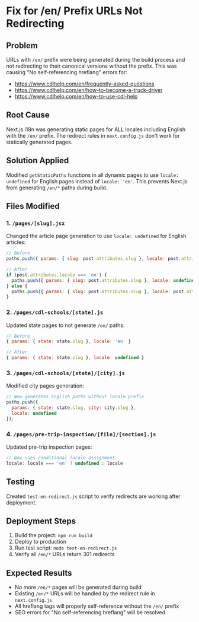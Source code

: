 # Fix for /en/ Prefix URLs Not Redirecting

## Problem
URLs with `/en/` prefix were being generated during the build process and not redirecting to their canonical versions without the prefix. This was causing "No self-referencing hreflang" errors for:
- https://www.cdlhelp.com/en/frequently-asked-questions
- https://www.cdlhelp.com/en/how-to-become-a-truck-driver
- https://www.cdlhelp.com/en/how-to-use-cdl-help

## Root Cause
Next.js i18n was generating static pages for ALL locales including English with the `/en/` prefix. The redirect rules in `next.config.js` don't work for statically generated pages.

## Solution Applied
Modified `getStaticPaths` functions in all dynamic pages to use `locale: undefined` for English pages instead of `locale: 'en'`. This prevents Next.js from generating `/en/*` paths during build.

## Files Modified

### 1. `/pages/[slug].jsx`
Changed the article page generation to use `locale: undefined` for English articles:
```javascript
// Before
paths.push({ params: { slug: post.attributes.slug }, locale: post.attributes.locale });

// After
if (post.attributes.locale === 'en') {
  paths.push({ params: { slug: post.attributes.slug }, locale: undefined });
} else {
  paths.push({ params: { slug: post.attributes.slug }, locale: post.attributes.locale });
}
```

### 2. `/pages/cdl-schools/[state].js`
Updated state pages to not generate `/en/` paths:
```javascript
// Before
{ params: { state: state.slug }, locale: 'en' }

// After
{ params: { state: state.slug }, locale: undefined }
```

### 3. `/pages/cdl-schools/[state]/[city].js`
Modified city pages generation:
```javascript
// Now generates English paths without locale prefix
paths.push({
  params: { state: state.slug, city: city.slug },
  locale: undefined
});
```

### 4. `/pages/pre-trip-inspection/[file]/[section].js`
Updated pre-trip inspection pages:
```javascript
// Now uses conditional locale assignment
locale: locale === 'en' ? undefined : locale
```

## Testing
Created `test-en-redirect.js` script to verify redirects are working after deployment.

## Deployment Steps
1. Build the project: `npm run build`
2. Deploy to production
3. Run test script: `node test-en-redirect.js`
4. Verify all `/en/*` URLs return 301 redirects

## Expected Results
- No more `/en/*` pages will be generated during build
- Existing `/en/*` URLs will be handled by the redirect rule in `next.config.js`
- All hreflang tags will properly self-reference without the `/en/` prefix
- SEO errors for "No self-referencing hreflang" will be resolved